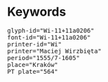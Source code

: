# Keywords
<pre>
glyph-id="Wi-11+11a0206"
font-id="Wi-11+11a0206"
printer-id="Wi"
printer="Maciej Wirzbięta"
period="1555/7-1605"
place="Kraków"
PT plate="564"
</pre>
